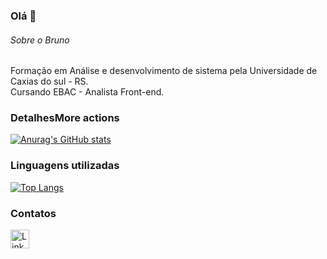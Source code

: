 ### Olá 👋


###### Sobre o Bruno
Formação em Análise e desenvolvimento de sistema pela Universidade de Caxias do sul - RS.<br> 
Cursando EBAC - Analista Front-end.

### DetalhesMore actions

[![Anurag's GitHub stats](https://github-readme-stats.vercel.app/api?username=bfmohr&show_icons=true&theme=dark)](https://github.com/anuraghazra/github-readme-stats)

### Linguagens utilizadas

[![Top Langs](https://github-readme-stats.vercel.app/api/top-langs/?username=bfmohr&layout=compact)](https://github.com/anuraghazra/github-readme-stats)


### Contatos

[<img src='https://img.shields.io/badge/LinkedIn-0077B5?style=for-the-badge&logo=linkedin&logoColor=white' alt='Linkedin' height='30'>](https://www.linkedin.com/in/bruno-fernandes-mohr-9a610634/)
